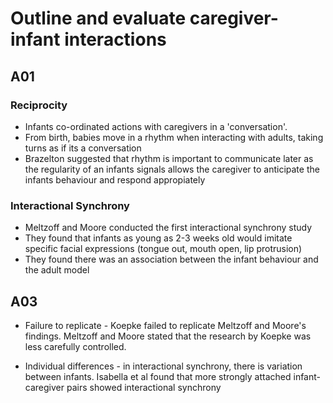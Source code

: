 # Outline and evaluate caregiver-infant interactions

## A01

### Reciprocity
- Infants co-ordinated actions with caregivers in a 'conversation'. 
- From birth, babies move in a rhythm when interacting with adults, taking turns as if its a conversation
- Brazelton suggested that rhythm is important to communicate later as the regularity of an infants signals allows the caregiver to anticipate the infants behaviour and respond appropiately

### Interactional Synchrony
- Meltzoff and Moore conducted the first interactional synchrony study
- They found that infants as young as 2-3 weeks old would imitate specific facial expressions (tongue out, mouth open, lip protrusion)
- They found there was an association between the infant behaviour and the adult model


## A03

- Failure to replicate - Koepke failed to replicate Meltzoff and Moore's findings. Meltzoff and Moore stated that the research by Koepke was less carefully controlled.

- Individual differences - in interactional synchrony, there is variation between infants. Isabella et al found that more strongly attached infant-caregiver pairs showed interactional synchrony
